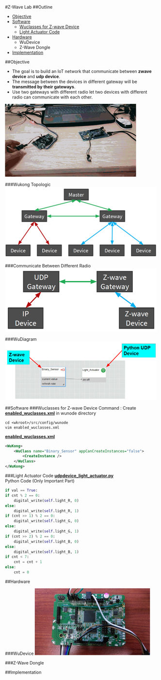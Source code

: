 #Z-Wave Lab
##Outline
* [Objective](#objective)
* [Software](#software)
  * [Wuclasses for Z-wave Device](#wuclasses-for-z-wave-device)
  * [Light Actuator Code](#light-actuator-code)
* [Hardware](#hardware)
  * WuDevice
  * Z-Wave Dongle
* [Implementation](#implementation)

##Objective
 * The goal is to build an IoT network that communicate between <b>zwave device</b></font> and <b>udp device</b>.
 * The message between the devices in different gateway will be <b>transmitted by their gateways</b>.
 * Use two gateways with different radio let two devices with different radio can communicate with each other.

<img src="./img/Lab6.gif" ><br/>

###Wukong Topologic
<img src="./img/WuKong Topologic.png" width="500"><br/>

###Communicate Between Different Radio
<img src="./img/Communicate Between Different Radio.png" width="500"><br/>

###WuDiagram
<img src="./img/WuDiagram.png" width="500"><br/>

##Software
###Wuclasses for Z-wave Device
Command : Create [**enabled_wuclasses.xml**](./enabled_wuclasses.xml) in wunode directory
```
cd <wkroot>/src/config/wunode
vim enabled_wuclasses.xml
```
[**enabled_wuclasses.xml**](./enabled_wuclasses.xml)<br/>
```xml
<WuKong>
    <WuClass name="Binary_Sensor" appCanCreateInstances="false">
        <CreateInstance />
    </WuClass>
</WuKong>
```
###Light Actuator Code
[**udpdevice_light_actuator.py**](./udpdevice_light_actuator.py)<br/>
Python Code (Only Important Part)
```python
if val == True:
if cnt % 2 == 0:
    digital_write(self.light_R, 0)
else:
    digital_write(self.light_R, 1)
if (cnt >> 1) % 2 == 0:
    digital_write(self.light_G, 0)
else:
    digital_write(self.light_G, 1)
if (cnt >> 2) % 2 == 0:
    digital_write(self.light_B, 0)
else:
    digital_write(self.light_B, 1)
if cnt < 7:
    cnt = cnt + 1
else:
    cnt = 0
```

##Hardware

###WuDevice
<img src="./img/WuDevice.jpg" width="380" height="220">

###Z-Wave Dongle

##Implementation

